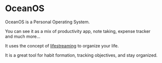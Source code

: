 # OceanOS

OceanOS is a Personal Operating System.

You can see it as a mix of productivity app, note taking, expense tracker and much more...

It uses the concept of [lifestreaming](https://en.wikipedia.org/wiki/Lifestreaming) to organize your life.

It is a great tool for habit formation, tracking objectives, and stay organized.
